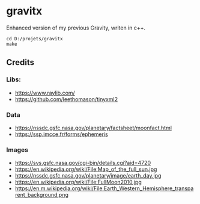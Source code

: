 # gravitx
Enhanced version of my previous Gravity, writen in c++.


```
cd D:/projets/gravitx
make
```

## Credits 

### Libs:
- https://www.raylib.com/
- https://github.com/leethomason/tinyxml2

### Data
- https://nssdc.gsfc.nasa.gov/planetary/factsheet/moonfact.html
- https://ssp.imcce.fr/forms/ephemeris

### Images
- https://svs.gsfc.nasa.gov/cgi-bin/details.cgi?aid=4720
- https://en.wikipedia.org/wiki/File:Map_of_the_full_sun.jpg
- https://nssdc.gsfc.nasa.gov/planetary/image/earth_day.jpg
- https://en.wikipedia.org/wiki/File:FullMoon2010.jpg
- https://en.m.wikipedia.org/wiki/File:Earth_Western_Hemisphere_transparent_background.png